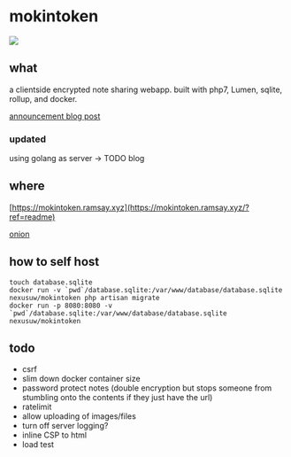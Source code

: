 # mokintoken

![](https://dockeri.co/image/nexusuw/mokintoken)

## what

a clientside encrypted note sharing webapp. built with php7, Lumen, sqlite, rollup, and docker.

[announcement blog post](https://ramsay.xyz/2020/03/27/mokintoken-released.html)

### updated 

using golang as server -> TODO blog

## where

[https://mokintoken.ramsay.xyz](https://mokintoken.ramsay.xyz/?ref=readme)

[onion](http://mokinan4qvxi4ragyzgkewrmnnqslkcdglk6v5zruknwnnuvv2lu5uad.onion/)

## how to self host

```
touch database.sqlite
docker run -v `pwd`/database.sqlite:/var/www/database/database.sqlite nexusuw/mokintoken php artisan migrate
docker run -p 8080:8080 -v `pwd`/database.sqlite:/var/www/database/database.sqlite nexusuw/mokintoken
```

## todo

- csrf
- slim down docker container size
- password protect notes (double encryption but stops someone from stumbling onto the contents if they just have the url)
- ratelimit
- allow uploading of images/files
- turn off server logging?
- inline CSP to html
- load test
